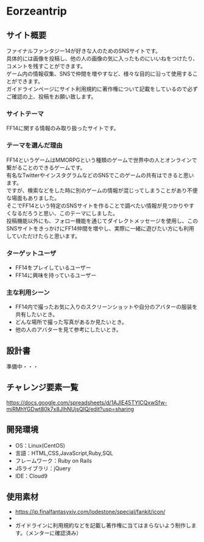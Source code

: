 # Eorzeantrip

## サイト概要
ファイナルファンタジー14が好きな人のためのSNSサイトです。<br>
具体的には画像を投稿し、他の人の画像の気に入ったものにいいねをつけたり、コメントを残すことができます。<br>
ゲーム内の情報収集、SNSで仲間を増やすなど、様々な目的に沿って使用することができます。<br>
ガイドラインページにサイト利用規約に著作権について記載をしているので必ずご確認の上、投稿をお願い致します。

### サイトテーマ
FF14に関する情報のみ取り扱ったサイトです。

### テーマを選んだ理由
FF14というゲームはMMORPGという種類のゲームで世界中の人とオンラインで繋がることのできるゲームです。<br>
有名なTwitterやインスタグラムなどのSNSでこのゲームの共有はできると思います。<br>
ですが、検索などをした時に別のゲームの情報が混じってしまうことがあり不便な場面もありました。<br>
そこでFF14という特定のSNSサイトを作ることで調べたい情報が見つかりやすくなるだろうと思い、このテーマにしました。<br>
投稿機能以外にも、フォロー機能を通じてダイレクトメッセージを使用し、このSNSサイトをきっかけにFF14仲間を増やし、実際に一緒に遊びたい方にも利用していただけたらと思います。

### ターゲットユーザ
- FF14をプレイしているユーザー
- FF14に興味を持っているユーザー

### 主な利用シーン
- FF14内で撮ったお気に入りのスクリーンショットや自分のアバターの服装を共有したいとき。
- どんな場所で撮った写真があるか見たいとき。
- 他の人のアバターを見て参考にしたいとき。

## 設計書
準備中・・・

## チャレンジ要素一覧
https://docs.google.com/spreadsheets/d/1AJlE45TYlCQxwSfw-miRMhYGDwt80k7x8JlhNUjsQIQ/edit?usp=sharing

## 開発環境
- OS：Linux(CentOS)
- 言語：HTML,CSS,JavaScript,Ruby,SQL
- フレームワーク：Ruby on Rails
- JSライブラリ：jQuery
- IDE：Cloud9

## 使用素材
- https://jp.finalfantasyxiv.com/lodestone/special/fankit/icon/
- 
- ガイドラインに利用規約などを記載し著作権に当てはまらないよう制作します。（メンターに確認済み）

